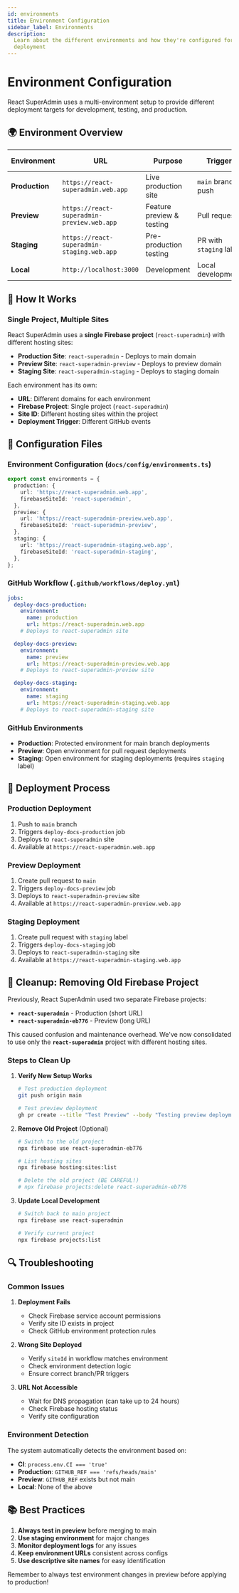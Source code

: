 ```yaml
---
id: environments
title: Environment Configuration
sidebar_label: Environments
description:
  Learn about the different environments and how they're configured for
  deployment
---
```


# Environment Configuration

React SuperAdmin uses a multi-environment setup to provide different deployment
targets for development, testing, and production.

## 🌍 **Environment Overview**

| Environment    | URL                                        | Purpose                   | Trigger                 | Firebase Project   | Site ID                    |
| -------------- | ------------------------------------------ | ------------------------- | ----------------------- | ------------------ | -------------------------- |
| **Production** | `https://react-superadmin.web.app`         | Live production site      | `main` branch push      | `react-superadmin` | `react-superadmin`         |
| **Preview**    | `https://react-superadmin-preview.web.app` | Feature preview & testing | Pull requests           | `react-superadmin` | `react-superadmin-preview` |
| **Staging**    | `https://react-superadmin-staging.web.app` | Pre-production testing    | PR with `staging` label | `react-superadmin` | `react-superadmin-staging` |
| **Local**      | `http://localhost:3000`                    | Development               | Local development       | `react-superadmin` | `react-superadmin`         |

## 🚀 **How It Works**

### **Single Project, Multiple Sites**

React SuperAdmin uses a **single Firebase project** (`react-superadmin`) with
different hosting sites:

- **Production Site**: `react-superadmin` - Deploys to main domain
- **Preview Site**: `react-superadmin-preview` - Deploys to preview domain
- **Staging Site**: `react-superadmin-staging` - Deploys to staging domain

Each environment has its own:

- **URL**: Different domains for each environment
- **Firebase Project**: Single project (`react-superadmin`)
- **Site ID**: Different hosting sites within the project
- **Deployment Trigger**: Different GitHub events

## 🔧 **Configuration Files**

### **Environment Configuration** (`docs/config/environments.ts`)

```typescript
export const environments = {
  production: {
    url: 'https://react-superadmin.web.app',
    firebaseSiteId: 'react-superadmin',
  },
  preview: {
    url: 'https://react-superadmin-preview.web.app',
    firebaseSiteId: 'react-superadmin-preview',
  },
  staging: {
    url: 'https://react-superadmin-staging.web.app',
    firebaseSiteId: 'react-superadmin-staging',
  },
};
```

### **GitHub Workflow** (`.github/workflows/deploy.yml`)

```yaml
jobs:
  deploy-docs-production:
    environment:
      name: production
      url: https://react-superadmin.web.app
    # Deploys to react-superadmin site

  deploy-docs-preview:
    environment:
      name: preview
      url: https://react-superadmin-preview.web.app
    # Deploys to react-superadmin-preview site

  deploy-docs-staging:
    environment:
      name: staging
      url: https://react-superadmin-staging.web.app
    # Deploys to react-superadmin-staging site
```

### **GitHub Environments**

- **Production**: Protected environment for main branch deployments
- **Preview**: Open environment for pull request deployments
- **Staging**: Open environment for staging deployments (requires `staging`
  label)

## 🚀 **Deployment Process**

### **Production Deployment**

1. Push to `main` branch
2. Triggers `deploy-docs-production` job
3. Deploys to `react-superadmin` site
4. Available at `https://react-superadmin.web.app`

### **Preview Deployment**

1. Create pull request to `main`
2. Triggers `deploy-docs-preview` job
3. Deploys to `react-superadmin-preview` site
4. Available at `https://react-superadmin-preview.web.app`

### **Staging Deployment**

1. Create pull request with `staging` label
2. Triggers `deploy-docs-staging` job
3. Deploys to `react-superadmin-staging` site
4. Available at `https://react-superadmin-staging.web.app`

## 🧹 **Cleanup: Removing Old Firebase Project**

Previously, React SuperAdmin used two separate Firebase projects:

- **`react-superadmin`** - Production (short URL)
- **`react-superadmin-eb776`** - Preview (long URL)

This caused confusion and maintenance overhead. We've now consolidated to use
only the **`react-superadmin`** project with different hosting sites.

### **Steps to Clean Up**

1. **Verify New Setup Works**

   ```bash
   # Test production deployment
   git push origin main

   # Test preview deployment
   gh pr create --title "Test Preview" --body "Testing preview deployment"
   ```

2. **Remove Old Project** (Optional)

   ```bash
   # Switch to the old project
   npx firebase use react-superadmin-eb776

   # List hosting sites
   npx firebase hosting:sites:list

   # Delete the old project (BE CAREFUL!)
   # npx firebase projects:delete react-superadmin-eb776
   ```

3. **Update Local Development**

   ```bash
   # Switch back to main project
   npx firebase use react-superadmin

   # Verify current project
   npx firebase projects:list
   ```

## 🔍 **Troubleshooting**

### **Common Issues**

1. **Deployment Fails**
   - Check Firebase service account permissions
   - Verify site ID exists in project
   - Check GitHub environment protection rules

2. **Wrong Site Deployed**
   - Verify `siteId` in workflow matches environment
   - Check environment detection logic
   - Ensure correct branch/PR triggers

3. **URL Not Accessible**
   - Wait for DNS propagation (can take up to 24 hours)
   - Check Firebase hosting status
   - Verify site configuration

### **Environment Detection**

The system automatically detects the environment based on:

- **CI**: `process.env.CI === 'true'`
- **Production**: `GITHUB_REF === 'refs/heads/main'`
- **Preview**: `GITHUB_REF` exists but not main
- **Local**: None of the above

## 📚 **Best Practices**

1. **Always test in preview** before merging to main
2. **Use staging environment** for major changes
3. **Monitor deployment logs** for any issues
4. **Keep environment URLs** consistent across configs
5. **Use descriptive site names** for easy identification

Remember to always test environment changes in preview before applying to
production!
